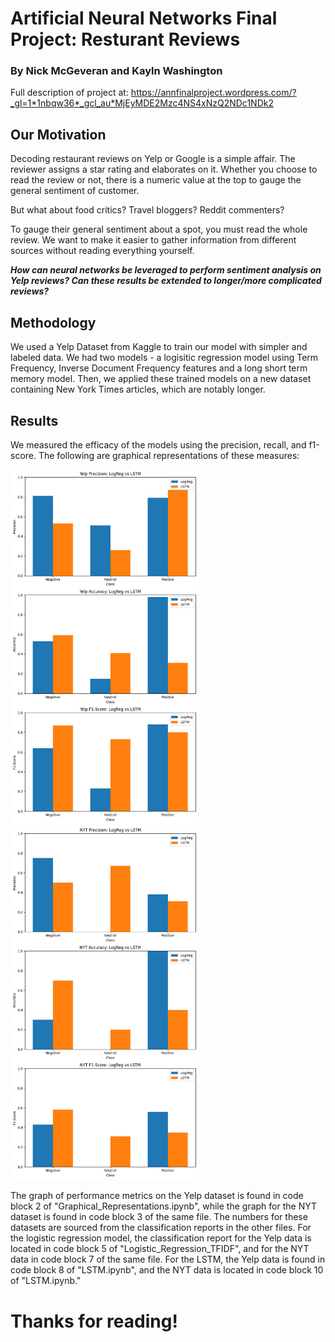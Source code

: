 # Artificial Neural Networks Final Project: Resturant Reviews
### By Nick McGeveran and Kayln Washington

Full description of project at: https://annfinalproject.wordpress.com/?_gl=1*1nbqw36*_gcl_au*MjEyMDE2Mzc4NS4xNzQ2NDc1NDk2

## Our Motivation
Decoding restaurant reviews on Yelp or Google is a simple affair. The reviewer assigns a star rating and elaborates on it. Whether you choose to read the review or not, there is a numeric value at the top to gauge the general sentiment of customer. 

But what about food critics? Travel bloggers? Reddit commenters?

To gauge their general sentiment about a spot, you must read the whole review. We want to make it easier to gather information from different sources without reading everything yourself. 

***How can neural networks be leveraged to perform sentiment analysis on Yelp reviews? Can these results be extended to longer/more complicated reviews?***

## Methodology
We used a Yelp Dataset from Kaggle to train our model with simpler and labeled data. We had two models - a logisitic regression model using Term Frequency, Inverse Document Frequency features and a long short term memory model. Then, we applied these trained models on a new dataset containing New York Times articles, which are notably longer.

## Results
We measured the efficacy of the models using the precision, recall, and f1-score. The following are graphical representations of these measures:


<img src="blog_figures/Yelp%20Overall%20Performance.png" alt="Alt text" width="300"/> <img src="blog_figures/NYT%20full%20metrics.png" alt="Alt text" width="300"/>

The graph of performance metrics on the Yelp dataset is found in code block 2 of "Graphical_Representations.ipynb", while the graph for the NYT dataset is found in code block 3 of the same file. The numbers for these datasets are sourced from the classification reports in the other files. For the logistic regression model, the classification report for the Yelp data is located in code block 5 of "Logistic_Regression_TFIDF", and for the NYT data in code block 7 of the same file. For the LSTM, the Yelp data is found in code block 8 of "LSTM.ipynb", and the NYT data is located in code block 10 of "LSTM.ipynb."
# Thanks for reading!

